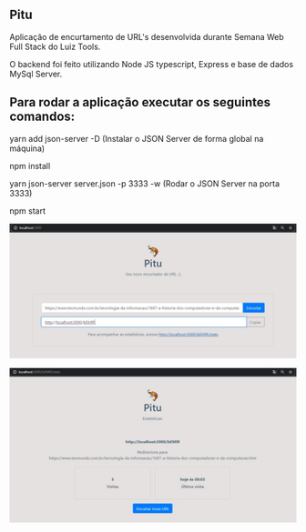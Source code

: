 ## Pitu
Aplicação de encurtamento de URL's desenvolvida durante Semana Web Full Stack do Luiz Tools.

O backend foi feito utilizando Node JS typescript, Express e base de dados MySql Server.

## Para rodar a aplicação executar os seguintes comandos:

yarn add json-server -D  (Instalar o JSON Server de forma global na máquina)

npm install

yarn json-server server.json -p 3333 -w  (Rodar o JSON Server na porta 3333)

npm start

![imagem1](https://github.com/jordanmarta/pitu/blob/main/frontend/public/pitu_img_1.jpg)

![imagem2](https://github.com/jordanmarta/pitu/blob/main/frontend/public/pitu_img_2.jpg)
